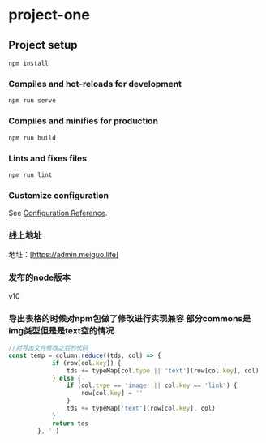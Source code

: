 # project-one

## Project setup
```
npm install
```

### Compiles and hot-reloads for development
```
npm run serve
```

### Compiles and minifies for production
```
npm run build
```

### Lints and fixes files
```
npm run lint
```

### Customize configuration
See [Configuration Reference](https://cli.vuejs.org/config/).

### 线上地址
地址：[https://admin.meiguo.life]

### 发布的node版本
v10

### 导出表格的时候对npm包做了修改进行实现兼容  部分commons是img类型但是是text空的情况
```js
//对导出文件修改之后的代码
const temp = column.reduce((tds, col) => {
			if (row[col.key]) {
				tds += typeMap[col.type || 'text'](row[col.key], col)
			} else {
				if (col.type == 'image' || col.key == 'link') {
					row[col.key] = ''
				}
				tds += typeMap['text'](row[col.key], col)
			}
			return tds
		}, '')
```

